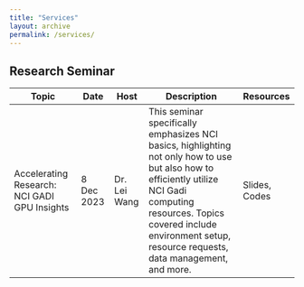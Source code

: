 ```yaml
---
title: "Services"
layout: archive
permalink: /services/
---
```


<style>
a:link, a:visited {
  text-decoration: none;
}

a:hover, a:active {
  text-decoration: underline;
}
</style>

## Research Seminar

| Topic                                                       | Date       | Host  | Description                                                                                                             | Resources                                    |
|-------------------------------------------------------------|------------|------------|---------------------------------------------------------------------------------------------------------------------|----------------------------------------------|
| Accelerating Research: NCI GADI GPU Insights | 8 Dec 2023 | Dr. Lei Wang | This seminar specifically emphasizes NCI basics, highlighting not only how to use but also how to efficiently utilize NCI Gadi computing resources. Topics covered include environment setup, resource requests, data management, and more. | [Slides](/files/gadi_instructions.pdf), [Codes](/files/supp.zip) |


